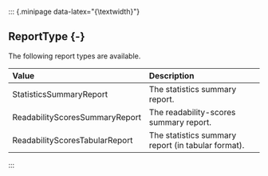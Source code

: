 ::: {.minipage data-latex="{\textwidth}"}
## ReportType {-}

The following report types are available.

Value   |   Description
| :-- | :-- |
StatisticsSummaryReport   |   The statistics summary report.
ReadabilityScoresSummaryReport   |   The readability-scores summary report.
ReadabilityScoresTabularReport   |   The statistics summary report (in tabular format).
:::

